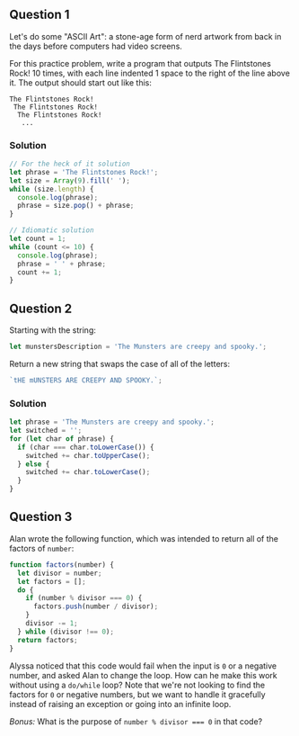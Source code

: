 ## Question 1

Let's do some "ASCII Art": a stone-age form of nerd artwork from back in the days before computers had video screens.

For this practice problem, write a program that outputs The Flintstones Rock! 10 times, with each line indented 1 space to the right of the line above it. The output should start out like this:

```
The Flintstones Rock!
 The Flintstones Rock!
  The Flintstones Rock!
   ...
```

### Solution

```js
// For the heck of it solution
let phrase = 'The Flintstones Rock!';
let size = Array(9).fill(' ');
while (size.length) {
  console.log(phrase);
  phrase = size.pop() + phrase;
}

// Idiomatic solution
let count = 1;
while (count <= 10) {
  console.log(phrase);
  phrase = ' ' + phrase;
  count += 1;
}
```

## Question 2

Starting with the string:

```js
let munstersDescription = 'The Munsters are creepy and spooky.';
```

Return a new string that swaps the case of all of the letters:

```js
`tHE mUNSTERS ARE CREEPY AND SPOOKY.`;
```

### Solution

```js
let phrase = 'The Munsters are creepy and spooky.';
let switched = '';
for (let char of phrase) {
  if (char === char.toLowerCase()) {
    switched += char.toUpperCase();
  } else {
    switched += char.toLowerCase();
  }
}
```

## Question 3

Alan wrote the following function, which
was intended to return all of the factors
of `number`:

```js
function factors(number) {
  let divisor = number;
  let factors = [];
  do {
    if (number % divisor === 0) {
      factors.push(number / divisor);
    }
    divisor -= 1;
  } while (divisor !== 0);
  return factors;
}
```

Alyssa noticed that this code would fail
when the input is `0` or a negative
number, and asked Alan to change the loop.
How can he make this work without using a
`do/while` loop? Note that we're not
looking to find the factors for `0` or
negative numbers, but we want to handle it
gracefully instead of raising an exception
or going into an infinite loop.

_Bonus:_ What is the purpose of `number % divisor === 0` in that code?
